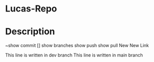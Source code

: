 # Lucas-Repo
# Description 
~show commit
[] show branches
show push
show pull
New
New
Link

This line is written in dev branch
This line is written in main branch 

